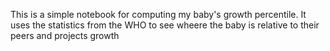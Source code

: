 This is a simple notebook for computing my baby's growth percentile. It uses the statistics from the WHO to see wheere the baby is relative to their peers and projects growth
